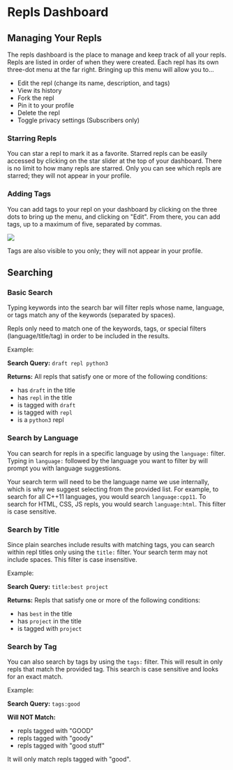 # Repls Dashboard

## Managing Your Repls

The repls dashboard is the place to manage and keep track of all your repls.  Repls are
listed in order of when they were created.  Each repl has its own three-dot menu at the
far right.  Bringing up this menu will allow you to...

* Edit the repl (change its name, description, and tags)
* View its history
* Fork the repl
* Pin it to your profile
* Delete the repl
* Toggle privacy settings (Subscribers only)

### Starring Repls

You can star a repl to mark it as a favorite.  Starred repls can be easily accessed by
clicking on the star slider at the top of your dashboard.  There is no limit to how many
repls are starred.  Only you can see which repls are starred; they will not appear in
your profile.

### Adding Tags

You can add tags to your repl on your dashboard by clicking on the three dots to bring
up the menu, and clicking on "Edit".  From there, you can add tags, up to a maximum of
five, separated by commas.

![](https://replit.github.io/media/dashboard/search-add-tags.png)

Tags are also visible to you only; they will not appear in your profile.

## Searching

### Basic Search

Typing keywords into the search bar will filter repls whose name, language, or tags
match any of the keywords (separated by spaces).

Repls only need to match one of the keywords, tags, or special filters
(language/title/tag) in order to be included in the results.

Example:

**Search Query:** `draft repl python3`

**Returns:**
All repls that satisfy one or more of the following conditions:

* has `draft` in the title
* has `repl` in the title
* is tagged with `draft`
* is tagged with `repl`
* is a `python3` repl

### Search by Language

You can search for repls in a specific language by using the `language:` filter.
Typing in `language:` followed by the language you want to filter by will prompt
you with language suggestions.

Your search term will need to be the language name we use internally, which is why
we suggest selecting from the provided list.  For example, to search for all C++11
languages, you would search `language:cpp11`.  To search for HTML, CSS, JS repls,
you would search `language:html`.  This filter is case sensitive.

### Search by Title

Since plain searches include results with matching tags, you can search within repl
titles only using the `title:` filter.  Your search term may not include spaces.
This filter is case insensitive.

Example:

**Search Query:** `title:best project`

**Returns:**
Repls that satisfy one or more of the following conditions:

* has `best` in the title
* has `project` in the title
* is tagged with `project`

### Search by Tag

You can also search by tags by using the `tags:` filter.  This will result in only
repls that match the provided tag.  This search is case sensitive and looks for an
exact match.

Example:

**Search Query:** `tags:good`

**Will NOT Match:**

* repls tagged with "GOOD"
* repls tagged with "goody"
* repls tagged with "good stuff"

It will only match repls tagged with "good".
